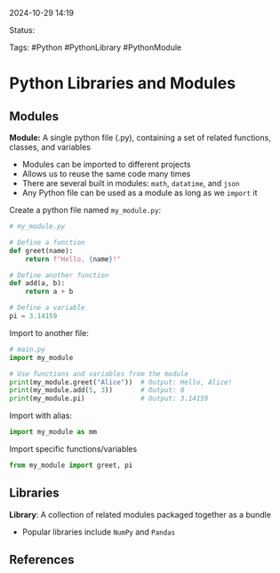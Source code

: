 2024-10-29 14:19

Status:

Tags: #Python #PythonLibrary #PythonModule

# Python Libraries and Modules
## Modules
**Module:** A single python file (.py), containing a set of related functions, classes, and variables
- Modules can be imported to different projects
- Allows us to reuse the same code many times
- There are several built in modules: `math`, `datatime`, and `json`
- Any Python file can be used as a module as long as we `import` it

Create a python file named `my_module.py`:
```python
# my_module.py

# Define a function
def greet(name):
    return f"Hello, {name}!"

# Define another function
def add(a, b):
    return a + b

# Define a variable
pi = 3.14159

```

Import to another file:
```python
# main.py
import my_module

# Use functions and variables from the module
print(my_module.greet("Alice"))  # Output: Hello, Alice!
print(my_module.add(5, 3))       # Output: 8
print(my_module.pi)              # Output: 3.14159
```

Import with alias:
```python
import my_module as mm
```

Import specific functions/variables
```python
from my_module import greet, pi
```

## Libraries
**Library**: A collection of related modules packaged together as a bundle
- Popular libraries include `NumPy` and `Pandas`
## References

